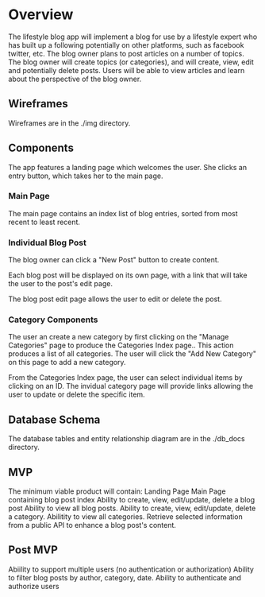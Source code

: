 # Overview
The lifestyle blog app will implement a blog for use by a lifestyle expert who has built up a following potentially on other platforms, such as facebook twitter, etc. The blog owner plans to post articles on a number of topics. The blog owner will create topics (or categories), and will create, view, edit and potentially delete posts. Users will be able to view articles and learn about the perspective of the blog owner.

## Wireframes
Wireframes are in the ./img directory.

## Components
The app features a landing page which welcomes the user. She clicks an entry button, which takes her to the main page.

### Main Page
The main page contains an index list of blog entries, sorted from most recent to least recent.

### Individual Blog Post
The blog owner can click a "New Post" button to create content.

Each blog post will be displayed on its own page, with a link that will take the user to the post's edit page.

The blog post edit page allows the user to edit or delete the post.

### Category Components
The user an create a new category by first clicking on the "Manage Categories" page to produce the Categories Index page.. This action produces a list of all categories. The user will click the "Add New Category" on this page to add a new category.

From the Categories Index page, the user can select individual items by clicking on an ID. The invidual category page will provide links allowing the user to update or delete the specific item.

## Database Schema
The database tables and entity relationship diagram are in the ./db_docs directory.

## MVP
The minimum viable product will contain:
Landing Page
Main Page containing blog post index
Ability to create, view, edit/update, delete a blog post
Ability to view all blog posts.
Ability to create, view, edit/update, delete a category.
Abilitity to view all categories.
Retrieve selected information from a public API to enhance a blog post's content.

## Post MVP
Abiility to support multiple users (no authentication or authorization)
Ability to filter blog posts by author, category, date.
Ability to authenticate and authorize users
